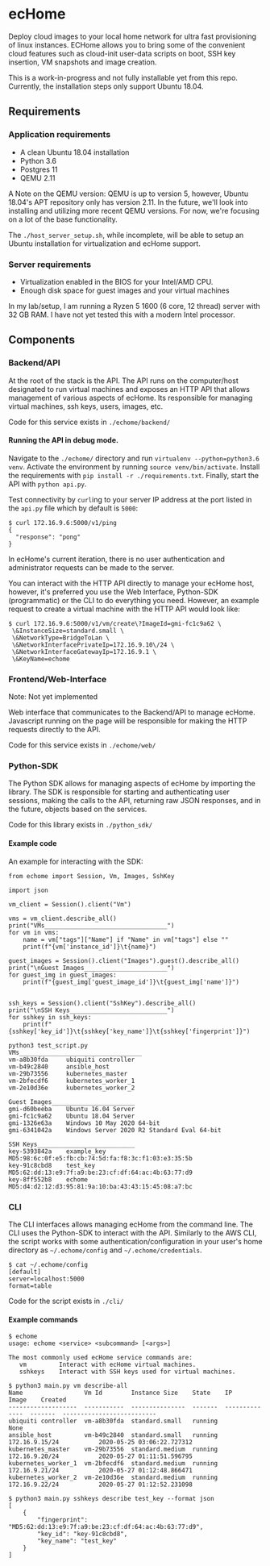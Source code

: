 # ecHome

Deploy cloud images to your local home network for ultra fast provisioning of linux instances. ECHome allows you to bring some of the convenient cloud features such as cloud-init user-data scripts on boot, SSH key insertion, VM snapshots and image creation.

This is a work-in-progress and not fully installable yet from this repo. Currently, the installation steps only support Ubuntu 18.04.

## Requirements

### Application requirements

* A clean Ubuntu 18.04 installation
* Python 3.6
* Postgres 11
* QEMU 2.11

A Note on the QEMU version: QEMU is up to version 5, however, Ubuntu 18.04's APT repository only has version 2.11. In the future, we'll look into installing and utilizing more recent QEMU versions. For now, we're focusing on a lot of the base functionality.

The `./host_server_setup.sh`, while incomplete, will be able to setup an Ubuntu installation for virtualization and ecHome support.

### Server requirements

* Virtualization enabled in the BIOS for your Intel/AMD CPU.
* Enough disk space for guest images and your virtual machines

In my lab/setup, I am running a Ryzen 5 1600 (6 core, 12 thread) server with 32 GB RAM. I have not yet tested this with a modern Intel processor.

## Components

### Backend/API

At the root of the stack is the API. The API runs on the computer/host designated to run virtual machines and exposes an HTTP API that allows management of various aspects of ecHome. Its responsible for managing virtual machines, ssh keys, users, images, etc.

Code for this service exists in `./echome/backend/`

#### Running the API in debug mode.

Navigate to the `./echome/` directory and run `virtualenv --python=python3.6 venv`. Activate the environment by running `source venv/bin/activate`. Install the requirements with `pip install -r ./requirements.txt`. Finally, start the API with `python api.py`.

Test connectivity by `curl`ing to your server IP address at the port listed in the `api.py` file which by default is `5000`:

```
$ curl 172.16.9.6:5000/v1/ping
{
  "response": "pong"
}
```

In ecHome's current iteration, there is no user authentication and administrator requests can be made to the server.

You can interact with the HTTP API directly to manage your ecHome host, however, it's preferred you use the Web Interface, Python-SDK (programmatic) or the CLI to do everything you need. However, an example request to create a virtual machine with the HTTP API would look like:

```
$ curl 172.16.9.6:5000/v1/vm/create\?ImageId=gmi-fc1c9a62 \
 \&InstanceSize=standard.small \
 \&NetworkType=BridgeToLan \
 \&NetworkInterfacePrivateIp=172.16.9.10\/24 \
 \&NetworkInterfaceGatewayIp=172.16.9.1 \
 \&KeyName=echome
```

### Frontend/Web-Interface

Note: Not yet implemented

Web interface that communicates to the Backend/API to manage ecHome. Javascript running on the page will be responsible for making the HTTP requests directly to the API.

Code for this service exists in `./echome/web/`

### Python-SDK

The Python SDK allows for managing aspects of ecHome by importing the library. The SDK is responsible for starting and authenticating user sessions, making the calls to the API, returning raw JSON responses, and in the future, objects based on the services.

Code for this library exists in `./python_sdk/`

#### Example code

An example for interacting with the SDK:

```
from echome import Session, Vm, Images, SshKey

import json

vm_client = Session().client("Vm")

vms = vm_client.describe_all()
print("VMs__________________________________")
for vm in vms:
    name = vm["tags"]["Name"] if "Name" in vm["tags"] else ""
    print(f"{vm['instance_id']}\t{name}")

guest_images = Session().client("Images").guest().describe_all()
print("\nGuest Images_______________________")
for guest_img in guest_images:
    print(f"{guest_img['guest_image_id']}\t{guest_img['name']}")


ssh_keys = Session().client("SshKey").describe_all()
print("\nSSH Keys___________________________")
for sshkey in ssh_keys:
    print(f"{sshkey['key_id']}\t{sshkey['key_name']}\t{sshkey['fingerprint']}")

```

```
python3 test_script.py 
VMs__________________________________
vm-a8b30fda     ubiquiti controller
vm-b49c2840     ansible_host
vm-29b73556     kubernetes_master
vm-2bfecdf6     kubernetes_worker_1
vm-2e10d36e     kubernetes_worker_2

Guest Images_______________________
gmi-d60beeba    Ubuntu 16.04 Server
gmi-fc1c9a62    Ubuntu 18.04 Server
gmi-1326e63a    Windows 10 May 2020 64-bit
gmi-6341042a    Windows Server 2020 R2 Standard Eval 64-bit

SSH Keys___________________________
key-5393842a    example_key     MD5:98:6c:0f:e5:fb:cb:74:5d:fa:f8:3c:f1:03:e3:35:5b
key-91c8cbd8    test_key        MD5:62:dd:13:e9:7f:a9:be:23:cf:df:64:ac:4b:63:77:d9
key-8ff552b8    echome  MD5:d4:d2:12:d3:95:81:9a:10:ba:43:43:15:45:08:a7:bc
```

### CLI

The CLI interfaces allows managing ecHome from the command line. The CLI uses the Python-SDK to interact with the API. Similarly to the AWS CLI, the script works with some authentication/configuration in your user's home directory as `~/.echome/config` and `~/.echome/credentials`.

```
$ cat ~/.echome/config
[default]
server=localhost:5000
format=table
```

Code for the script exists in `./cli/`

#### Example commands

```
$ echome
usage: echome <service> <subcommand> [<args>]

The most commonly used ecHome service commands are:
   vm         Interact with ecHome virtual machines.
   sshkeys    Interact with SSH keys used for virtual machines.

$ python3 main.py vm describe-all
Name                 Vm Id        Instance Size    State    IP              Image    Created
-------------------  -----------  ---------------  -------  --------------  -------  --------------------------
ubiquiti controller  vm-a8b30fda  standard.small   running                           None
ansible_host         vm-b49c2840  standard.small   running  172.16.9.15/24           2020-05-25 03:06:22.727312
kubernetes_master    vm-29b73556  standard.medium  running  172.16.9.20/24           2020-05-27 01:11:51.596795
kubernetes_worker_1  vm-2bfecdf6  standard.medium  running  172.16.9.21/24           2020-05-27 01:12:48.866471
kubernetes_worker_2  vm-2e10d36e  standard.medium  running  172.16.9.22/24           2020-05-27 01:12:52.231098

$ python3 main.py sshkeys describe test_key --format json
[
    {
        "fingerprint": "MD5:62:dd:13:e9:7f:a9:be:23:cf:df:64:ac:4b:63:77:d9",
        "key_id": "key-91c8cbd8",
        "key_name": "test_key"
    }
]
```